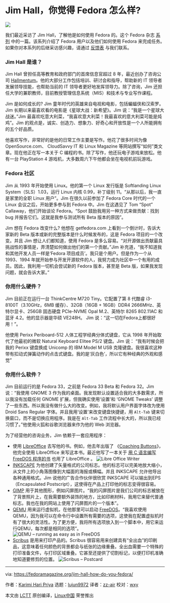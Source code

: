 [#]: subject: (Jim Hall: How Do You Fedora?)
[#]: via: (https://fedoramagazine.org/jim-hall-how-do-you-fedora/)
[#]: author: (Karimi Hari Priya https://fedoramagazine.org/author/haripriya21/)
[#]: collector: (lujun9972)
[#]: translator: (zz-air)
[#]: reviewer: (wxy)
[#]: publisher: ( )
[#]: url: ( )

Jim Hall，你觉得 Fedora 怎么样?
======

![][1]

我们最近采访了 Jim Hall，了解他是如何使用 Fedora 的。这个 Fedora 杂志 [系列][2] 中的一篇。该系列介绍了 Fedora 用户以及他们如何使用 Fedora 来完成任务。如果你对本系列的后继采访感兴趣，请通过 [反馈表][3] 与我们联系。

### Jim Hall 是谁？

Jim Hall 曾担任高等教育和政府部门的首席信息官超过 8 年，最近创办了咨询公司  [Hallmentum][4]。他的大部分工作包括培训、研讨会和指导，帮助新的 IT 领导者发展领导技能，也帮助当前的 IT 领导者更好地发挥领导力。除了咨询，Jim 还担任大学的兼职教师，目前教授管理信息系统（MIS）和技术与专业写作课程。

Jim 是如何成长的? Jim 童年时代的英雄来自电视和电影，包括蝙蝠侠和汉索罗。Jim 长期以来最喜欢看的电影是《星球大战：新希望》。Jim 说：“我是一个星球大战迷。”Jim 最喜欢吃意大利菜，“我喜欢意大利菜！我最喜欢的意大利菜可能是炖鸡”。Jim 的观点是，诚实、创造力、想象力、好奇心和开放性是一个人所能拥有的五个好品质。

他喜欢写作，非常好的是他的日常工作主要是写作。他花了很多时间为像 OpenSource.com、 CloudSavvy IT 和 Linux Magazine 等网站撰写“如何”类文章。现在他正在写一本关于 C 编程的书。除了写作，他还玩电子游戏来放松。他有一台 PlayStation 4 游戏机，大多数周六下午他都会坐在电视机前玩游戏。

### Fedora 社区

Jim 从 1993 年开始使用 Linux。他的第一个 Linux 发行版是 Softlanding Linux System（SLS）1.03，运行 Linux 内核 0.99，补丁级别 11。“从那以后，我一直是家里的全职 Linux 用户”。Jim 在很久以前参加了 Fedora Core 时代的一个 Linux 会议之后，开始更多参与到 Fedora 中。Jim 在这遇见了 Tom “Spot” Callaway，他们开始谈论 Fedora。“Spot 鼓励我用另一种方式来做贡献：找到 bug 并报告它们。这就是我参与测试所有 Beta 版本的原因”。

Jim 想在 Fedora 改变什么? 他想在 getfedora.com 上看到一个倒计时，告诉大家新的 Beta 版本或新的完整版本是什么时候发布的，这是 Fedora 项目的一个改变。并且 Jim 想让人们都知道，使用 Fedora 是多么容易。“对开源做出贡献最具挑战性的事情是，弄清楚如何做出他们的第一个贡献。”Jim 补充道，“我不知道我和其他开发人员一样是‘Fedora 项目成员’。我只是个用户。但是作为一个从 1993、1994 年就开始参与开发开源软件的人，我努力成为社区中一个有用的成员。因此，我利用一切机会尝试新的 Fedora 版本，甚至是 Beta 版，如果我发现问题，就会告诉大家。”

### 你用什么硬件？

Jim 目前正在运行一台 ThinkCentre M720 Tiny。它配置了第 8 代酷睿 i3-8100T（3.10GHz，6MB 缓存）、32GB（16GB + 16GB）DDR4 2666MHz、英特尔显卡、256GB 固态硬盘 PCIe-NVME Opal M.2、英特尔 8265 802.11AC 和 蓝牙 4.2。他的显示器是华硕 VE248H。 Jim 说：“这一切在Fedora上都很好用！”。

他使用 Perixx Periboard-512 人体工程学经典分体式键盘，它从 1998 年开始取代了他最初的微软 Natural Keyboard Elitee PS/2 键盘。Jim 说： “我有时候会把我的 Perixx 键盘换成 Unicomp 的 IBM Model M USB 克隆键盘。我很喜欢这种带有扣动式弹簧动作的点击式键盘。我的是‘灰白色’，所以它有种经典的外观和感觉”

### 你用什么软件？

Jim 目前运行的是 Fedora 33，之前是 Fedora 33 Beta 和 Fedora 32。Jim 说：“我使用 GNOME 3 作为我的桌面。我发现默认设置适合我的大多数需求，所以我没有加载任何 GNOME 扩展，但我确实使用‘设置’和 ‘GNOME Tweaks’ 调整了一些东西。所以我没有做什么大的改变。例如，我将默认用户界面字体改为使用 Droid Sans Regular 字体。并且我用‘设置’来改变键盘快捷键，用 `Alt-Tab` 键来切换窗口，而不是切换应用程序。我是在 `Alt-Tab` 工作流程中长大的，所以我已经习惯了。”他使用火狐和谷歌浏览器来作为他的 Web 浏览器。

为了经营他的咨询业务，Jim 依赖于一套应用程序：

  * 使用 [LibreOffice][5] 去写他的书。例如，他去年出版了 《[Coaching Buttons][6]》，他完全使用 LibreOffice 来写这本书。最近他写了一本关于 [用 C 语言编写 FreeDOS 程序的书][7] 也用了 LibreOffice 。
  ![Libre Office Writer][15]
  * [INKSCAPE][8] 为他创建了矢量格式的公司标志。他的标志可以完美地放大缩小，从文件上的小角落图像到大幅面的海报或横幅。并且 INKSCAPE 允许他导出各种通用格式。Jim 说他的广告合作伙伴很欣赏 INKSCAPE 可以输出到EPS（Encapsulated Postscript），这使得在产品上打印他的标志变得很容易。
  * [GIMP][9] 用于其他图形，例如闪屏图片。“我的闪屏图片是我们公司的标志被放在了背景照片上，在我需要额外装饰的地方，比如印刷材料，我用它来替代普通标志。我也在我的网站上使用了闪屏图片的一个版本”。
  * [QEMU][10] 用来运行虚拟机，在他那里可以启动 [FreeDOS][11]。“我喜欢使用 QEMU，因为我可以在命令行中设置所有需要的选项，这使我在配置虚拟机时有了很大的灵活性。为了更方便，我将所有选项放入到一个脚本中，用它来运行QEMU，每次都是相同的选项”。
  ![QEMU – running as easy as in FreeDOS][14]
  * [Scribus][12] 是用来打印产品的。Scribus 很容易用来创建具有“全出血”的印刷品，这意味着任何颜色的背景都会与纸张的边缘重叠。全出血需要一个特殊的打印准备文件，与打印区域重叠。它甚至还提供了切割标记，以便打印机准确地知道要修剪的位置。
  ![Scribus – Postcard][13]

--------------------------------------------------------------------------------

via: https://fedoramagazine.org/jim-hall-how-do-you-fedora/

作者：[Karimi Hari Priya][a]
选题：[lujun9972][b]
译者：[zz-air](https://github.com/zz-air)
校对：[wxy](https://github.com/wxy)

本文由 [LCTT](https://github.com/LCTT/TranslateProject) 原创编译，[Linux中国](https://linux.cn/) 荣誉推出

[a]: https://fedoramagazine.org/author/haripriya21/
[b]: https://github.com/lujun9972
[1]: https://fedoramagazine.org/wp-content/uploads/2020/12/PXL_20200929_205044670.PORTRAIT-01.COVER_-816x345.jpg
[2]: https://fedoramagazine.org/tag/how-do-you-fedora
[3]: https://fedoramagazine.org/submit-an-idea-or-tip
[4]: https://hallmentum.com/
[5]: https://www.libreoffice.org/
[6]: https://www.amazon.com/Coaching-Buttons-Jim-Hall/dp/0359834930
[7]: https://www.freedos.org/books/
[8]: https://inkscape.org/
[9]: https://www.gimp.org/
[10]: https://www.qemu.org/
[11]: https://www.freedos.org/
[12]: https://www.scribus.net/
[13]: https://fedoramagazine.org/wp-content/uploads/2021/03/Scribus-postcard-1024x576.png
[14]: https://fedoramagazine.org/wp-content/uploads/2021/03/QEMU-running-AsEasyAs-in-FreeDOS.png
[15]: https://fedoramagazine.org/wp-content/uploads/2021/03/LibreOffice-Writer-book-1-1024x576.png
